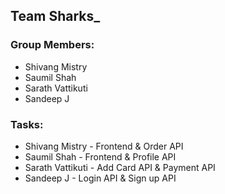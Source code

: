 ## Team Sharks_

### Group Members: 
* Shivang Mistry
* Saumil Shah
* Sarath Vattikuti
* Sandeep J

### Tasks: 
* Shivang Mistry - Frontend & Order API
* Saumil Shah - Frontend & Profile API
* Sarath Vattikuti - Add Card API & Payment API
* Sandeep J - Login API & Sign up API

